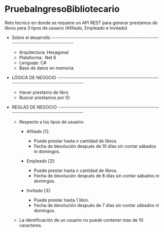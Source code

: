 # PruebaIngresoBibliotecario

Reto técnico en donde se requiere un API REST para generar prestamos de libros para 3 tipos de usuario (Afiliado, Empleado e Invitado)

- Sobre el desarrollo -------------------------------------------------------------------------------------
    - Arquitectura: Hexagonal
    - Plataforma: .Net 6
    - Lenguaje: C#
    - Base de datos en memoria


- LÓGICA DE NEGOCIO ---------------------------------------------------------------------------------------
    - Hacer prestamo de libro
    - Buscar prestamos por ID


- REGLAS DE NEGOCIO ---------------------------------------------------------------------------------------
    - Respecto a los tipos de usuario:
        - Afiliado [1]:
            - Puede prestar hasta n cantidad de libros.
            - Fecha de devolución después de 10 días sin contar sábados ni domingos.

        - Empleado [2]:
            - Puede prestar hasta n cantidad de libros.
            - Fecha de devolución después de 8 días sin contar sábados ni domingos.

        - Invitado [3]:
            - Puede prestar hasta 1 libro.
            - Fecha de devolución después de 7 días sin contar sábados ni domingos.

    - La identificación de un usuario no puede contener mas de 10 caracteres.
